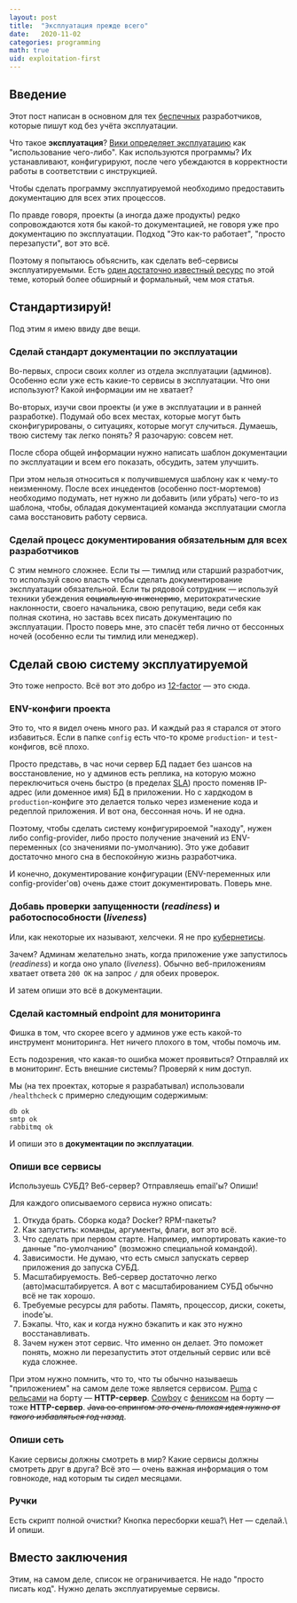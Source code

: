 ```yaml
---
layout: post
title:  "Эксплуатация прежде всего"
date:   2020-11-02
categories: programming
math: true
uid: exploitation-first
---
```


## Введение

Этот пост написан в основном для тех [беспечных](https://youtu.be/izGwDsrQ1eQ) разработчиков, которые пишут код без учёта эксплуатации.

Что такое **эксплуатация**? [Вики определяет эксплуатацию](https://ru.wiktionary.org/wiki/%D1%8D%D0%BA%D1%81%D0%BF%D0%BB%D1%83%D0%B0%D1%82%D0%B0%D1%86%D0%B8%D1%8F) как "использование чего-либо". Как используются программы? Их устанавливают, конфигурируют, после чего убеждаются в корректности работы в соответствии с инструкцией.

Чтобы сделать программу эксплуатируемой необходимо предоставить документацию для всех этих процессов.

По правде говоря, проекты (а иногда даже продукты) редко сопровождаются хотя бы какой-то документацией, не говоря уже про документацию по эксплуатации. Подход "Это как-то работает", "просто перезапусти", вот это всё.

Поэтому я попытаюсь объяснить, как сделать веб-сервисы эксплуатируемыми. Есть [один достаточно известный ресурс](https://12factor.net/) по этой теме, который более обширный и формальный, чем моя статья.

## Стандартизируй!

Под этим я имею ввиду две вещи.

### Сделай стандарт документации по эксплуатации
Во-первых, спроси своих коллег из отдела эксплуатации (админов). Особенно если уже есть какие-то сервисы в эксплуатации. Что они используют? Какой информации им не хватает?

Во-вторых, изучи свои проекты (и уже в эксплуатации и в ранней разработке). Подумай обо всех местах, которые могут быть сконфигурированы, о ситуациях, которые могут случиться. Думаешь, твою систему так легко понять? Я разочарую: совсем нет.

После сбора общей информации нужно написать шаблон документации по эксплуатации и всем его показать, обсудить, затем улучшить.

При этом нельзя относиться к получившемуся шаблону как к чему-то неизменному. После всех инцедентов (особенно пост-мортемов) необходимо подумать, нет нужно ли добавить (или убрать) чего-то из шаблона, чтобы, обладая документацией команда эксплуатации смогла сама восстановить работу сервиса.

### Сделай процесс документирования обязательным для всех разработчиков
С этим немного сложнее. Если ты — тимлид или старший разработчик, то используй свою власть чтобы сделать документирование эксплуатации обязательной. Если ты рядовой сотрудник — используй техники убеждения ~~социальную инженерию~~, меритократические наклонности, своего начальника, свою репутацию, веди себя как полная скотина, но заставь всех писать документацию по эксплуатации. Просто поверь мне, это спасёт тебя лично от бессонных ночей (особенно если ты тимлид или менеджер).

## Сделай свою систему эксплуатируемой
Это тоже непросто. Всё вот это добро из [12-factor](https://12factor.net/) — это сюда.

### ENV-конфиги проекта
Это то, что я видел очень много раз. И каждый раз я старался от этого избавиться. Если в папке `config` есть что-то кроме `production`- и `test`-конфигов, всё плохо.

Просто представь, в час ночи сервер БД падает без шансов на восстановление, но у админов есть реплика, на которую можно переключиться очень быстро (в пределах [SLA](https://ru.wikipedia.org/wiki/%D0%A1%D0%BE%D0%B3%D0%BB%D0%B0%D1%88%D0%B5%D0%BD%D0%B8%D0%B5_%D0%BE%D0%B1_%D1%83%D1%80%D0%BE%D0%B2%D0%BD%D0%B5_%D1%83%D1%81%D0%BB%D1%83%D0%B3)) просто поменяв IP-адрес (или доменное имя) БД в приложении. Но с хардкодом в `production`-конфиге это делается только через изменение кода и редеплой приложения. И вот она, бессонная ночь. И не одна.

Поэтому, чтобы сделать систему конфигурироемой "находу", нужен либо config-provider, либо просто получение значений из ENV-переменных (со значениями по-умолчанию). Это уже добавит достаточно много сна в беспокойную жизнь разработчика.

И конечно, документирование конфигурации (ENV-переменных или config-provider'ов) очень даже стоит документировать. Поверь мне.

### Добавь проверки запущенности (_readiness_) и работоспособности (_liveness_)
Или, как некоторые их называют, хелсчеки. Я не про [кубернетисы](https://twitter.com/memenetes).

Зачем? Админам желательно знать, когда приложение уже запустилось (_readiness_) и когда оно упало (_liveness_).
Обычно веб-приложениям хватает ответа `200 OK` на запрос `/` для обеих проверок.

И затем опиши это всё в документации.

### Сделай кастомный endpoint для мониторинга
Фишка в том, что скорее всего у админов уже есть какой-то инструмент мониторинга. Нет ничего плохого в том, чтобы помочь им.

Есть подозрения, что какая-то ошибка может проявиться? Отправляй их в мониторинг. Есть внешние системы? Проверяй к ним доступ.

Мы (на тех проектах, которые я разрабатывал) использовали `/healthcheck` с примерно следующим содержимым:
```
db ok
smtp ok
rabbitmq ok
```

И опиши это в **документации по эксплуатации**.

### Опиши все сервисы
Используешь СУБД? Веб-сервер? Отправляешь email'ы? Опиши!

Для каждого описываемого сервиса нужно описать:
1. Откуда брать. Сборка кода? Docker? RPM-пакеты?
2. Как запустить: команды, аргументы, флаги, вот это всё.
3. Что сделать при первом старте. Например, импортировать какие-то данные "по-умолчанию" (возможно специальной командой).
4. Зависимости. Не думаю, что есть смысл запускать сервер приложения до запуска СУБД.
5. Масштабируемость. Веб-сервер достаточно легко (авто)масштабируется. А вот с масштабированием СУБД обычно всё не так хорошо.
6. Требуемые ресурсы для работы. Память, процессор, диски, сокеты, inode'ы.
7. Бэкапы. Что, как и когда нужно бэкапить и как это нужно восстанавливать.
8. Зачем нужен этот сервис. Что именно он делает. Это поможет понять, можно ли перезапустить этот отдельный сервис или всё куда сложнее.

При этом нужно помнить, что то, что ты обычно называешь "приложением" на самом деле тоже является сервисом. [Puma](https://puma.io/) с [рельсами](https://rubyonrails.org/) на борту — **HTTP-сервер**. [Cowboy](https://github.com/ninenines/cowboy) с [фениксом](https://www.phoenixframework.org/) на борту — тоже **HTTP-сервер**. ~~Java со спрингом *это очень плохая идея нужно от такого избавляться год назад*~~.

### Опиши сеть
Какие сервисы должны смотреть в мир? Какие сервисы должны смотреть друг в друга? Всё это — очень важная информация о том говнокоде, над которым ты сидел месяцами.

### Ручки
Есть скрипт полной очистки? Кнопка пересборки кеша?\\
Нет — сделай.\\
И опиши.

## Вместо заключения
Этим, на самом деле, список не ограничивается. Не надо "просто писать код". Нужно делать эксплуатируемые сервисы.
